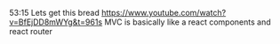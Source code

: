 53:15
Lets get this bread
https://www.youtube.com/watch?v=BfEjDD8mWYg&t=961s
MVC is basically like a react components and react router 